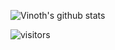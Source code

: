 ![Vinoth's github stats](https://github-readme-stats.vercel.app/api?username=vin0010&count_private=true&show_icons=true&theme=radical&include_all_commits=true)

![visitors](https://visitor-badge.glitch.me/badge?page_id=vin0010.vin0010)
